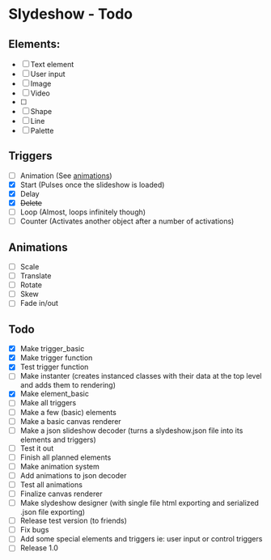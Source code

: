 # Slydeshow - Todo

## Elements:
- [ ] Text element
- [ ] User input
- [ ] Image
- [ ] Video
- [ ]
- [ ] Shape
- [ ] Line
- [ ] Palette

## Triggers
- [ ] Animation (See <a href = "#Animations">animations</a>)
- [x] Start (Pulses once the slideshow is loaded)
- [x] Delay
- [x] ~~Delete~~
- [ ] Loop (Almost, loops infinitely though)
- [ ] Counter (Activates another object after a number of activations)

## Animations
- [ ] Scale
- [ ] Translate
- [ ] Rotate
- [ ] Skew
- [ ] Fade in/out

## Todo
- [x] Make trigger_basic
- [x] Make trigger function
- [x] Test trigger function
- [ ] Make instanter (creates instanced classes with their data at the top level and adds them to rendering)
- [x] Make element_basic
- [ ] Make all triggers
- [ ] Make a few (basic) elements
- [ ] Make a basic canvas renderer
- [ ] Make a json slideshow decoder (turns a slydeshow.json file into its elements and triggers)
- [ ] Test it out
- [ ] Finish all planned elements
- [ ] Make animation system
- [ ] Add animations to json decoder
- [ ] Test all animations
- [ ] Finalize canvas renderer
- [ ] Make slydeshow designer (with single file html exporting and serialized .json file exporting)
- [ ] Release test version (to friends)
- [ ] Fix bugs
- [ ] Add some special elements and triggers ie: user input or control triggers
- [ ] Release 1.0
